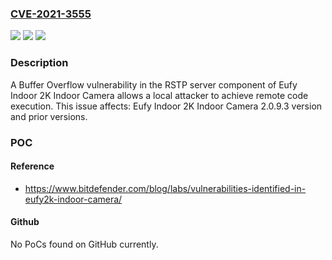 ### [CVE-2021-3555](https://cve.mitre.org/cgi-bin/cvename.cgi?name=CVE-2021-3555)
![](https://img.shields.io/static/v1?label=Product&message=Indoor%202K%20Indoor%20Camera&color=blue)
![](https://img.shields.io/static/v1?label=Version&message=%3C%3D%202.0.9.3%20&color=brighgreen)
![](https://img.shields.io/static/v1?label=Vulnerability&message=CWE-120%20Buffer%20Overflow&color=brighgreen)

### Description

A Buffer Overflow vulnerability in the RSTP server component of Eufy Indoor 2K Indoor Camera allows a local attacker to achieve remote code execution. This issue affects: Eufy Indoor 2K Indoor Camera 2.0.9.3 version and prior versions.

### POC

#### Reference
- https://www.bitdefender.com/blog/labs/vulnerabilities-identified-in-eufy2k-indoor-camera/

#### Github
No PoCs found on GitHub currently.


